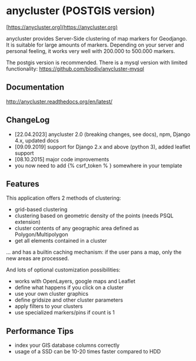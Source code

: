 anycluster (POSTGIS version)
============================

[https://anycluster.org](https://anycluster.org)

anycluster provides Server-Side clustering of map markers for Geodjango. It is suitable for large amounts of markers. 
Depending on your server and personal feeling, it works very well with 200.000 to 500.000 markers.

The postgis version is recommended. There is a mysql version with limited functionality: https://github.com/biodiv/anycluster-mysql


Documentation
-------------

http://anycluster.readthedocs.org/en/latest/


ChangeLog
---------
- [22.04.2023] anycluster 2.0 (breaking changes, see docs), npm, Django 4.x, updated docs
- [09.09.2019] support for Django 2.x and above (python 3), added leaflet support
- [08.10.2015] major code improvements
- you now need to add {% csrf_token % } somewhere in your template


Features
--------

This application offers 2 methods of clustering:
- grid-based clustering
- clustering based on geometric density of the points (needs PSQL extension)
- cluster contents of any geographic area defined as Polygon/Multipolygon
- get all elements contained in a cluster

... and has a builtin caching mechanism: if the user pans a map, only the new areas are processed.

And lots of optional customization possibilities:
- works with OpenLayers, google maps and Leaflet
- define what happens if you click on a cluster
- use your own cluster graphics
- define gridsize and other cluster parameters
- apply filters to your clusters
- use specialized markers/pins if count is 1


Performance Tips
----------------

- index your GIS database columns correctly
- usage of a SSD can be 10-20 times faster compared to HDD
